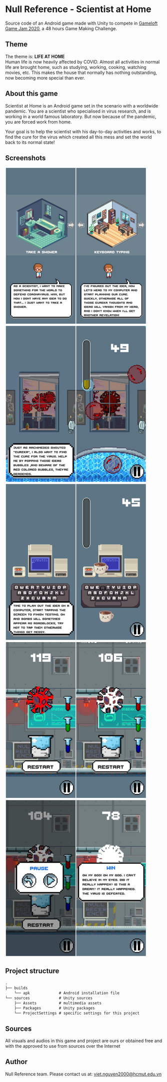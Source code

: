 # Null Reference - Scientist at Home

Source code of an Android game made with Unity to compete in [Gameloft Game Jam 2020](https://gamejam.gameloft.com/), a 48 hours Game Making Challenge.

## Theme
The theme is: **LIFE AT HOME**<br />
Human life is now heavily affected by COVID. Almost all activities in normal life are brought home, such as studying, working, cooking, watching movies, etc. This makes the house that normally has nothing outstanding, now becoming more special than ever.

## About this game

Scientist at Home is an Android game set in the scenario with a worldwide pandemic. You are a scientist who specialised in virus research, and is working in a world famous laboratory. But now because of the pandemic, you are forced work from home.

Your goal is to help the scientist with his day-to-day activities and works, to find the cure for the virus which created all this mess and set the world back to its normal state!

## Screenshots

<img src="sources/Assets/Resources/Screenshots/choose.png" alt="choose" height="500"/>
<img src="sources/Assets/Resources/Screenshots/game1.png" alt="game1" height="500"/>
<img src="sources/Assets/Resources/Screenshots/game2.png" alt="game2" height="500"/>
<img src="sources/Assets/Resources/Screenshots/game3.png" alt="game3" height="500"/>
<img src="sources/Assets/Resources/Screenshots/overlay.png" alt="overlay" height="500"/>

## Project structure

```
.
├── builds
    └── apk             # Android installation file
└── sources             # Unity sources
    ├── Assets          # multimedia assets
    ├── Packages        # Unity packages
    └── ProjectSettings # specific settings for this project
```

## Sources

All visuals and audios in this game and project are ours or obtained free and with the approved to use from sources over the Internet

## Author
Null Reference team. Please contact us at: viet.nguyen2000@hcmut.edu.vn
